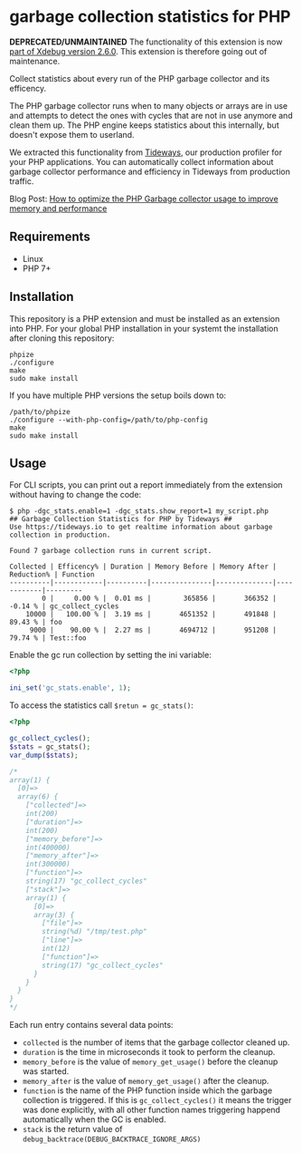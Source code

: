 # garbage collection statistics for PHP

**DEPRECATED/UNMAINTAINED** The functionality of this extension is now [part of
Xdebug version 2.6.0](https://xdebug.org/docs/garbage_collection). This
extension is therefore going out of maintenance.

Collect statistics about every run of the PHP garbage collector and its efficency.

The PHP garbage collector runs when to many objects or arrays are in use and
attempts to detect the ones with cycles that are not in use anymore and clean
them up. The PHP engine keeps statistics about this internally, but doesn't
expose them to userland.

We extracted this functionality from
[Tideways](https://app.tideways.io/register), our production profiler for your
PHP applications. You can automatically collect information about garbage
collector performance and efficiency in Tideways from production traffic.

Blog Post: [How to optimize the PHP Garbage collector usage to improve memory and performance](https://tideways.io/profiler/blog/how-to-optimize-the-php-garbage-collector-usage-to-improve-memory-and-performance)

## Requirements

- Linux
- PHP 7+

## Installation

This repository is a PHP extension and must be installed as an extension into PHP.
For your global PHP installation in your systemt the installation after cloning this repository:

    phpize
    ./configure
    make
    sudo make install

If you have multiple PHP versions the setup boils down to:

    /path/to/phpize
    ./configure --with-php-config=/path/to/php-config
    make
    sudo make install

## Usage

For CLI scripts, you can print out a report immediately from the extension without having to change the code:

    $ php -dgc_stats.enable=1 -dgc_stats.show_report=1 my_script.php
    ## Garbage Collection Statistics for PHP by Tideways ##
    Use https://tideways.io to get realtime information about garbage collection in production.

    Found 7 garbage collection runs in current script.

    Collected | Efficency% | Duration | Memory Before | Memory After | Reduction% | Function
    ----------|------------|----------|---------------|--------------|------------|---------
            0 |     0.00 % |  0.01 ms |        365856 |       366352 |    -0.14 % | gc_collect_cycles
        10000 |   100.00 % |  3.19 ms |       4651352 |       491848 |    89.43 % | foo
         9000 |    90.00 % |  2.27 ms |       4694712 |       951208 |    79.74 % | Test::foo


Enable the gc run collection by setting the ini variable:

```php
<?php

ini_set('gc_stats.enable', 1);
```

To access the statistics call `$retun = gc_stats()`:

```php
<?php

gc_collect_cycles();
$stats = gc_stats();
var_dump($stats);

/*
array(1) {
  [0]=>
  array(6) {
    ["collected"]=>
    int(200)
    ["duration"]=>
    int(200)
    ["memory_before"]=>
    int(400000)
    ["memory_after"]=>
    int(300000)
    ["function"]=>
    string(17) "gc_collect_cycles"
    ["stack"]=>
    array(1) {
      [0]=>
      array(3) {
        ["file"]=>
        string(%d) "/tmp/test.php"
        ["line"]=>
        int(12)
        ["function"]=>
        string(17) "gc_collect_cycles"
      }
    }
  }
}
*/
```

Each run entry contains several data points:

- `collected` is the number of items that the garbage collector cleaned up.
- `duration` is the time in microseconds it took to perform the cleanup.
- `memory_before` is the value of `memory_get_usage()` before the cleanup was started.
- `memory_after` is the value of `memory_get_usage()` after the cleanup.
- `function` is the name of the PHP function inside which the garbage
  collection is triggered. If this is `gc_collect_cycles()` it means the
  trigger was done explicitly, with all other function names triggering happend
  automatically when the GC is enabled.
- `stack` is the return value of `debug_backtrace(DEBUG_BACKTRACE_IGNORE_ARGS)`
